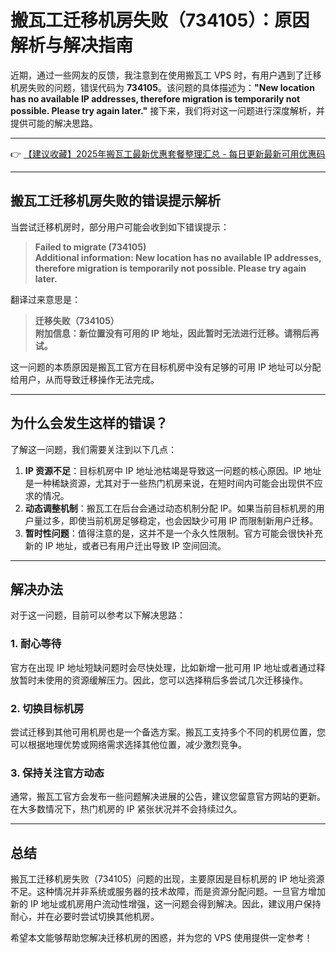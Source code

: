 # 搬瓦工迁移机房失败（734105）：原因解析与解决指南

近期，通过一些网友的反馈，我注意到在使用搬瓦工 VPS 时，有用户遇到了迁移机房失败的问题，错误代码为 **734105**。该问题的具体描述为：**"New location has no available IP addresses, therefore migration is temporarily not possible. Please try again later."** 接下来，我们将对这一问题进行深度解析，并提供可能的解决思路。

---

👉 [【建议收藏】2025年搬瓦工最新优惠套餐整理汇总 - 每日更新最新可用优惠码](https://bit.ly/banwagon)

---

## 搬瓦工迁移机房失败的错误提示解析

当尝试迁移机房时，部分用户可能会收到如下错误提示：

> **Failed to migrate (734105)**  
> **Additional information: New location has no available IP addresses, therefore migration is temporarily not possible. Please try again later.**

翻译过来意思是：

> **迁移失败（734105）**  
> **附加信息：新位置没有可用的 IP 地址，因此暂时无法进行迁移。请稍后再试。**

这一问题的本质原因是搬瓦工官方在目标机房中没有足够的可用 IP 地址可以分配给用户，从而导致迁移操作无法完成。

---

## 为什么会发生这样的错误？

了解这一问题，我们需要关注到以下几点：

1. **IP 资源不足**：目标机房中 IP 地址池枯竭是导致这一问题的核心原因。IP 地址是一种稀缺资源，尤其对于一些热门机房来说，在短时间内可能会出现供不应求的情况。
2. **动态调整机制**：搬瓦工在后台会通过动态机制分配 IP。如果当前目标机房的用户量过多，即使当前机房足够稳定，也会因缺少可用 IP 而限制新用户迁移。
3. **暂时性问题**：值得注意的是，这并不是一个永久性限制。官方可能会很快补充新的 IP 地址，或者已有用户迁出导致 IP 空间回流。

---

## 解决办法

对于这一问题，目前可以参考以下解决思路：

### 1. **耐心等待**
官方在出现 IP 地址短缺问题时会尽快处理，比如新增一批可用 IP 地址或者通过释放暂时未使用的资源缓解压力。因此，您可以选择稍后多尝试几次迁移操作。

### 2. **切换目标机房**
尝试迁移到其他可用机房也是一个备选方案。搬瓦工支持多个不同的机房位置，您可以根据地理优势或网络需求选择其他位置，减少激烈竞争。

### 3. **保持关注官方动态**
通常，搬瓦工官方会发布一些问题解决进展的公告，建议您留意官方网站的更新。在大多数情况下，热门机房的 IP 紧张状况并不会持续过久。

---

## 总结

搬瓦工迁移机房失败（734105）问题的出现，主要原因是目标机房的 IP 地址资源不足。这种情况并非系统或服务器的技术故障，而是资源分配问题。一旦官方增加新的 IP 地址或机房用户流动性增强，这一问题会得到解决。因此，建议用户保持耐心，并在必要时尝试切换其他机房。

希望本文能够帮助您解决迁移机房的困惑，并为您的 VPS 使用提供一定参考！